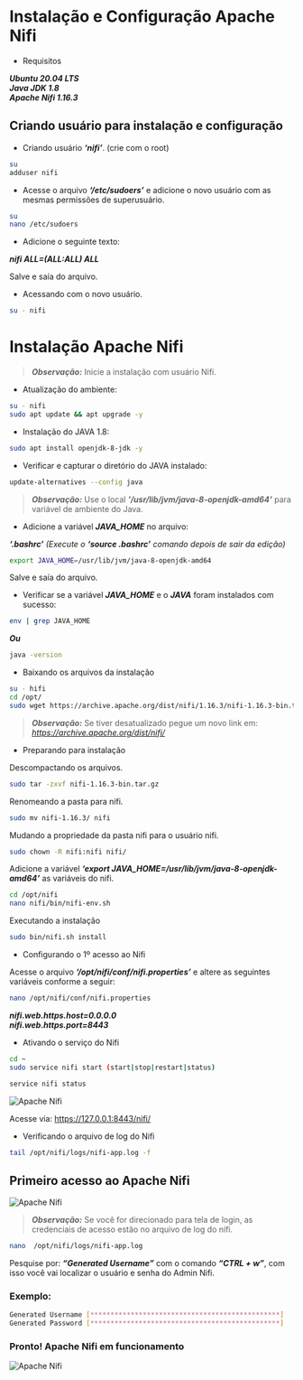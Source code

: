 # Instalação e Configuração Apache Nifi

- Requisitos

***Ubuntu 20.04 LTS***<br>
***Java JDK 1.8***<br>
***Apache Nifi 1.16.3***<br>

## Criando usuário para instalação e configuração

- Criando usuário ***‘nifi’***. (crie com o root)

```bash
su
adduser nifi
```

- Acesse o arquivo ***‘/etc/sudoers’*** e adicione o novo usuário com as mesmas permissões de superusuário.

```bash
su
nano /etc/sudoers
```

- Adicione o seguinte texto:

***nifi    ALL=(ALL:ALL) ALL***

Salve e saía do arquivo.

- Acessando com o novo usuário.

```bash
su - nifi
```

# Instalação Apache Nifi

>***Observação:*** Inicie a instalação com usuário Nifi.

- Atualização do ambiente:

```bash
su - nifi
sudo apt update && apt upgrade -y
```

- Instalação do JAVA 1.8:

```bash
sudo apt install openjdk-8-jdk -y
```

- Verificar e capturar o diretório do JAVA instalado:

```bash
update-alternatives --config java
```

>***Observação:*** Use o local ***'/usr/lib/jvm/java-8-openjdk-amd64'*** para variável de ambiente do Java.

- Adicione a variável ***JAVA_HOME*** no arquivo:

***‘.bashrc’*** *(Execute o* ***‘source .bashrc’*** *comando depois de sair da edição)*

```bash
export JAVA_HOME=/usr/lib/jvm/java-8-openjdk-amd64
```

Salve e saía do arquivo.

- Verificar se a variável ***JAVA_HOME*** e o ***JAVA*** foram instalados com sucesso:

```bash
env | grep JAVA_HOME
```

***Ou***

```bash
java -version
```

- Baixando os arquivos da instalação

```bash
su - hifi
cd /opt/
sudo wget https://archive.apache.org/dist/nifi/1.16.3/nifi-1.16.3-bin.tar.gz
```

>***Observação:*** Se tiver desatualizado pegue um novo link em: *https://archive.apache.org/dist/nifi/*

- Preparando para instalação

Descompactando os arquivos.

```bash
sudo tar -zxvf nifi-1.16.3-bin.tar.gz
```

Renomeando a pasta para nifi.

```bash
sudo mv nifi-1.16.3/ nifi
```

Mudando a propriedade da pasta nifi para o usuário nifi.

```bash
sudo chown -R nifi:nifi nifi/
```

Adicione a variável ***‘export JAVA_HOME=/usr/lib/jvm/java-8-openjdk-amd64’*** as variáveis do nifi.

```bash
cd /opt/nifi
nano nifi/bin/nifi-env.sh
```

Executando a instalação

```bash
sudo bin/nifi.sh install
```

- Configurando o 1º acesso ao Nifi

Acesse o arquivo ***‘/opt/nifi/conf/nifi.properties’*** e altere as seguintes variáveis conforme a seguir:

```bash
nano /opt/nifi/conf/nifi.properties
```

***nifi.web.https.host=0.0.0.0***<br>
***nifi.web.https.port=8443***

- Ativando o serviço do Nifi

```bash
cd ~
sudo service nifi start (start|stop|restart|status)
```

```bash
service nifi status
```

![Apache Nifi](https://drive.google.com/uc?export=view&id=1Di5m_rF3wqrJzpv6qG7n5fAtyOIzBeJj)

Acesse via: https://127.0.0.1:8443/nifi/ 

- Verificando o arquivo de log do Nifi

```bash
tail /opt/nifi/logs/nifi-app.log -f
```

## Primeiro acesso ao Apache Nifi

![Apache Nifi](https://drive.google.com/uc?export=view&id=1kP83DoMyTt1BQsPSaH8D4bjd-JdvMriG)

>***Observação:*** Se você for direcionado para tela de login, as credenciais de acesso estão no arquivo de log do nifi.

```bash
nano  /opt/nifi/logs/nifi-app.log
```

Pesquise por: ***“Generated Username”*** com o comando ***“CTRL + w”***, com isso você vai localizar o usuário e senha do Admin Nifi.

### Exemplo:

```bash
Generated Username [***********************************************]
Generated Password [***********************************************]
```

### Pronto! Apache Nifi em funcionamento

![Apache Nifi](https://drive.google.com/uc?export=view&id=14jYwCSvjTskyEemHxVbsDE0eIRpOcrE9)